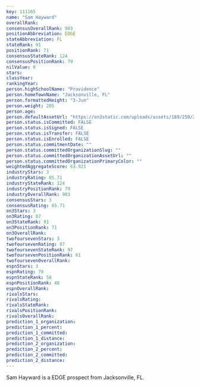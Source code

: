 ```yaml
---
key: 111165
name: "Sam Hayward"
overallRank: 
consensusOverallRank: 983
positionAbbreviation: EDGE
stateAbbreviation: FL
stateRank: 91
positionRank: 71
consensusStateRank: 124
consensusPositionRank: 79
nilValue: 0
stars: 
classYear: 
rankingYear: 
person.highSchoolName: "Providence"
person.homeTownName: "Jacksonville, FL"
person.formattedHeight: "3-Jun"
person.weight: 205
person.age: 
person.defaultAssetUrl: "https://on3static.com/uploads/assets/189/250/250189.png"
person.status.isCommitted: FALSE
person.status.isSigned: FALSE
person.status.isTransfer: FALSE
person.status.isEnrolled: FALSE
person.status.commitmentDate: ""
person.status.committedOrganizationSlug: ""
person.status.committedOrganizationAssetUrl: ""
person.status.committedOrganizationPrimaryColor: ""
weightedAggregateScore: 63.921
industryStars: 3
industryRating: 85.71
industryStateRank: 124
industryPositionRank: 79
industryOverallRank: 983
consensusStars: 3
consensusRating: 85.71
on3Stars: 3
on3Rating: 87
on3StateRank: 91
on3PositionRank: 71
on3OverallRank: 
twofoursevenStars: 3
twofoursevenRating: 87
twofoursevenStateRank: 97
twofoursevenPositionRank: 61
twofoursevenOverallRank: 
espnStars: 3
espnRating: 79
espnStateRank: 58
espnPositionRank: 48
espnOverallRank: 
rivalsStars: 
rivalsRating: 
rivalsStateRank: 
rivalsPositionRank: 
rivalsOverallRank: 
prediction_1_organization: 
prediction_1_percent: 
prediction_1_committed: 
prediction_1_distance: 
prediction_2_organization: 
prediction_2_percent: 
prediction_2_committed: 
prediction_2_distance: 
---
```

Sam Hayward is a EDGE prospect from Jacksonville, FL.
